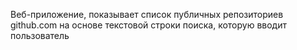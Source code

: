 Веб-приложение, показывает список публичных репозиториев github.com 
на основе текстовой строки поиска, которую вводит пользователь
